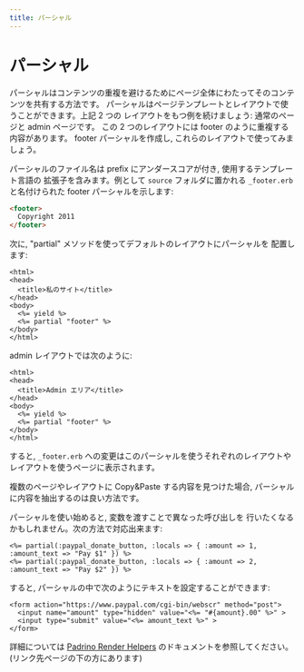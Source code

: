 ```yaml
---
title: パーシャル
---
```


# パーシャル

パーシャルはコンテンツの重複を避けるためにページ全体にわたってそのコンテンツを共有する方法です。
パーシャルはページテンプレートとレイアウトで使うことができます。上記 2 つの
レイアウトをもつ例を続けましょう: 通常のページと admin ページです。
この 2 つのレイアウトには footer のように重複する内容があります。
footer パーシャルを作成し, これらのレイアウトで使ってみましょう。

パーシャルのファイル名は prefix にアンダースコアが付き, 使用するテンプレート言語の
拡張子を含みます。例として `source` フォルダに置かれる `_footer.erb` と名付けられた
footer パーシャルを示します:

```html
<footer>
  Copyright 2011
</footer>
```

次に, "partial" メソッドを使ってデフォルトのレイアウトにパーシャルを
配置します:

```erb
<html>
<head>
  <title>私のサイト</title>
</head>
<body>
  <%= yield %>
  <%= partial "footer" %>
</body>
</html>
```

admin レイアウトでは次のように:

```erb
<html>
<head>
  <title>Admin エリア</title>
</head>
<body>
  <%= yield %>
  <%= partial "footer" %>
</body>
</html>
```

すると, `_footer.erb` への変更はこのパーシャルを使うそれぞれのレイアウトや
レイアウトを使うページに表示されます。

複数のページやレイアウトに Copy&Paste する内容を見つけた場合,
パーシャルに内容を抽出するのは良い方法です。

パーシャルを使い始めると, 変数を渡すことで異なった呼び出しを
行いたくなるかもしれません。次の方法で対応出来ます:

```erb
<%= partial(:paypal_donate_button, :locals => { :amount => 1, :amount_text => "Pay $1" }) %>
<%= partial(:paypal_donate_button, :locals => { :amount => 2, :amount_text => "Pay $2" }) %>
```

すると, パーシャルの中で次のようにテキストを設定することができます:

```erb
<form action="https://www.paypal.com/cgi-bin/webscr" method="post">
  <input name="amount" type="hidden" value="<%= "#{amount}.00" %>" >
  <input type="submit" value="<%= amount_text %>" >
</form>
```

詳細については [Padrino Render Helpers] のドキュメントを参照してください。(リンク先ページの下の方にあります)

[Padrino Render Helpers]: http://padrinorb.com/guides/application-helpers/render-helpers/

